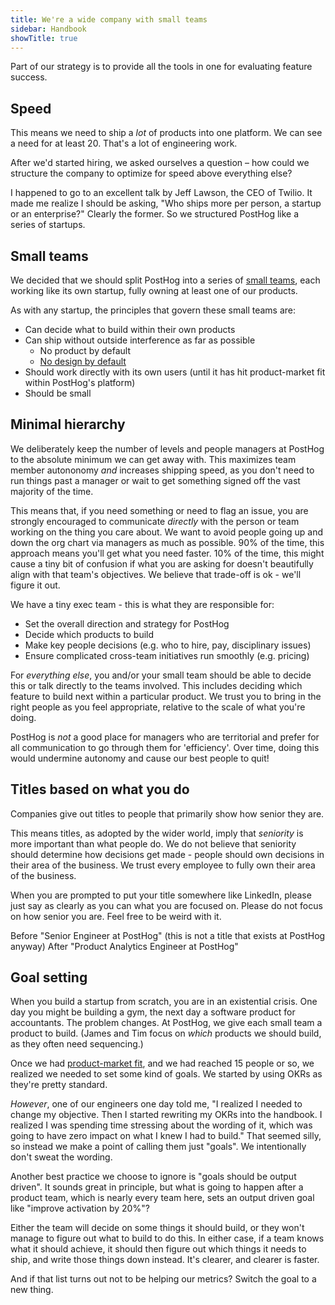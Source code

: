 ```yaml
---
title: We're a wide company with small teams
sidebar: Handbook
showTitle: true
---
```


Part of our strategy is to provide all the tools in one for evaluating feature success.

## Speed

This means we need to ship a _lot_ of products into one platform. We can see a need for at least 20. That's a lot of engineering work.

After we'd started hiring, we asked ourselves a question – how could we structure the company to optimize for speed above everything else? 

I happened to go to an excellent talk by Jeff Lawson, the CEO of Twilio. It made me realize I should be asking, "Who ships more per person, a startup or an enterprise?" Clearly the former. So we structured PostHog like a series of startups.

## Small teams

We decided that we should split PostHog into a series of [small teams](/teams), each working like its own startup, fully owning at least one of our products.

As with any startup, the principles that govern these small teams are:

- Can decide what to build within their own products
- Can ship without outside interference as far as possible
  - No product by default
  - [No design by default](/handbook/design/process)
- Should work directly with its own users (until it has hit product-market fit within PostHog's platform)
- Should be small

## Minimal hierarchy

We deliberately keep the number of levels and people managers at PostHog to the absolute minimum we can get away with. This maximizes team member autononomy _and_ increases shipping speed, as you don't need to run things past a manager or wait to get something signed off the vast majority of the time. 

This means that, if you need something or need to flag an issue, you are strongly encouraged to communicate _directly_ with the person or team working on the thing you care about. We want to avoid people going up and down the org chart via managers as much as possible. 90% of the time, this approach means you'll get what you need faster. 10% of the time, this might cause a tiny bit of confusion if what you are asking for doesn't beautifully align with that team's objectives. We believe that trade-off is ok - we'll figure it out. 

We have a tiny exec team - this is what they are responsible for:
- Set the overall direction and strategy for PostHog
- Decide which products to build
- Make key people decisions (e.g. who to hire, pay, disciplinary issues)
- Ensure complicated cross-team initiatives run smoothly (e.g. pricing)

For _everything else_, you and/or your small team should be able to decide this or talk directly to the teams involved. This includes deciding which feature to build next within a particular product. We trust you to bring in the right people as you feel appropriate, relative to the scale of what you're doing. 

PostHog is _not_ a good place for managers who are territorial and prefer for all communication to go through them for 'efficiency'. Over time, doing this would undermine autonomy and cause our best people to quit!

## Titles based on what you do

Companies give out titles to people that primarily show how senior they are. 

This means titles, as adopted by the wider world, imply that _seniority_ is more important than what people do. We do not believe that seniority should determine how decisions get made - people should own decisions in their area of the business. We trust every employee to fully own their area of the business.

When you are prompted to put your title somewhere like LinkedIn, please just say as clearly as you can what you are focused on. Please do not focus on how senior you are. Feel free to be weird with it.

Before "Senior Engineer at PostHog" (this is not a title that exists at PostHog anyway)
After "Product Analytics Engineer at PostHog"

## Goal setting

When you build a startup from scratch, you are in an existential crisis. One day you might be building a gym, the next day a software product for accountants. The problem changes. At PostHog, we give each small team a product to build. (James and Tim focus on _which_ products we should build, as they often need sequencing.)

Once we had [product-market fit](/blog/product-market-fit-game), and we had reached 15 people or so, we realized we needed to set some kind of goals. We started by using OKRs as they're pretty standard.

*However*, one of our engineers one day told me, "I realized I needed to change my objective. Then I started rewriting my OKRs into the handbook. I realized I was spending time stressing about the wording of it, which was going to have zero impact on what I knew I had to build." That seemed silly, so instead we make a point of calling them just "goals". We intentionally don't sweat the wording.

Another best practice we choose to ignore is "goals should be output driven". It sounds great in principle, but what is going to happen after a product team, which is nearly every team here, sets an output driven goal like "improve activation by 20%"?

Either the team will decide on some things it should build, or they won't manage to figure out what to build to do this. In either case, if a team knows what it should achieve, it should then figure out which things it needs to ship, and write those things down instead. It's clearer, and clearer is faster.

And if that list turns out not to be helping our metrics? Switch the goal to a new thing.
